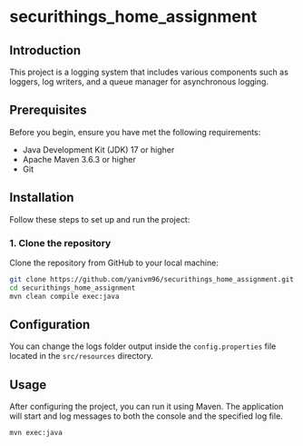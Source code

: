 # securithings_home_assignment

## Introduction

This project is a logging system that includes various components such as loggers, log writers, and a queue manager for asynchronous logging.

## Prerequisites

Before you begin, ensure you have met the following requirements:

- Java Development Kit (JDK) 17 or higher
- Apache Maven 3.6.3 or higher
- Git

## Installation

Follow these steps to set up and run the project:

### 1. Clone the repository

Clone the repository from GitHub to your local machine:

```bash
git clone https://github.com/yanivm96/securithings_home_assignment.git
cd securithings_home_assignment
mvn clean compile exec:java
```

## Configuration

You can change the logs folder output inside the `config.properties` file located in the `src/resources` directory.

## Usage

After configuring the project, you can run it using Maven. The application will start and log messages to both the console and the specified log file.

```bash
mvn exec:java
```
